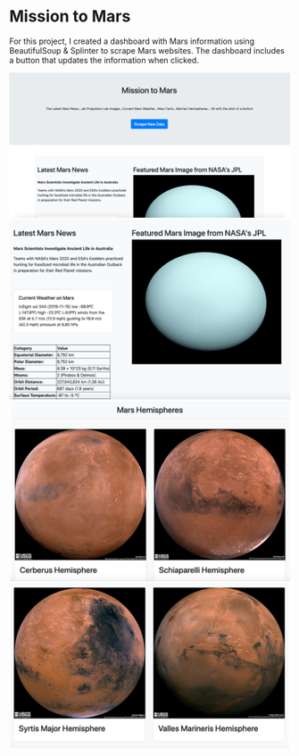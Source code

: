 # Mission to Mars

For this project, I created a dashboard with Mars information using BeautifulSoup & Splinter to scrape Mars websites. The dashboard includes a button that updates the information when clicked. 
<br />  

  
![](Missions_to_Mars/App_Screenshots/Shot_1.png)
![](Missions_to_Mars/App_Screenshots/Shot_2.png)
![](Missions_to_Mars/App_Screenshots/Shot_3.png)
![](Missions_to_Mars/App_Screenshots/Shot_4.png)

